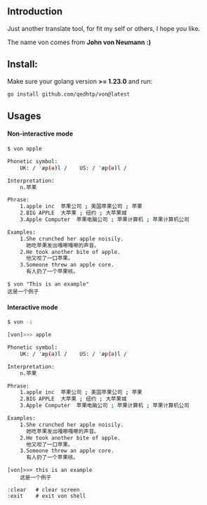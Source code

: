 ## Introduction
Just another translate tool, for fit my self or others, I hope you like.

The name von comes from **John von Neumann** **:)**

## Install:
Make sure your golang version **>= 1.23.0** and run:
```bash
go install github.com/qedhtp/von@latest
```

## Usages
#### Non-interactive mode

```bash
$ von apple

Phonetic symbol:
    UK: / ˈæp(ə)l /    US: / ˈæp(ə)l /    

Interpretation:
    n.苹果

Phrase:
    1.apple inc  苹果公司 ; 美国苹果公司 ; 苹果
    2.BIG APPLE  大苹果 ; 纽约 ; 大苹果城
    3.Apple Computer  苹果电脑公司 ; 苹果计算机 ; 苹果计算机公司

Examples:
    1.She crunched her apple noisily.
      她吃苹果发出嘎嚓嘎嚓的声音。
    2.He took another bite of apple.
      他又咬了一口苹果。
    3.Someone threw an apple core.
      有人扔了一个苹果核。
```
```
$ von "This is an example"
这是一个例子
```
#### Interactive mode

```bash
$ von -i

[von]>>> apple

Phonetic symbol:
    UK: / ˈæp(ə)l /    US: / ˈæp(ə)l /    

Interpretation:
    n.苹果

Phrase:
    1.apple inc  苹果公司 ; 美国苹果公司 ; 苹果
    2.BIG APPLE  大苹果 ; 纽约 ; 大苹果城
    3.Apple Computer  苹果电脑公司 ; 苹果计算机 ; 苹果计算机公司

Examples:
    1.She crunched her apple noisily.
      她吃苹果发出嘎嚓嘎嚓的声音。
    2.He took another bite of apple.
      他又咬了一口苹果。
    3.Someone threw an apple core.
      有人扔了一个苹果核。
```
```
[von]>>> this is an example
    这是一个例子
```
```
:clear   # clear screen
:exit    # exit von shell
```


